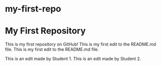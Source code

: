 # my-first-repo

# My First Repository

This is my first repository on GitHub!
This is my first edit to the README.md file.
This is my first edit to the README.md file.

This is an edit made by Student 1.
This is an edit made by Student 2.
